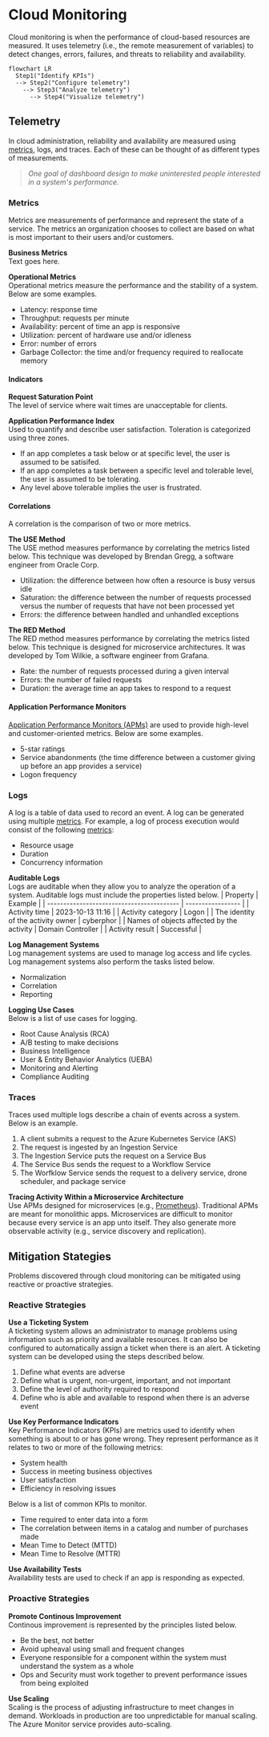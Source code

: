 # Cloud Monitoring
Cloud monitoring is when the performance of cloud-based resources are measured. It uses telemetry (i.e., the remote measurement of variables) to detect changes, errors, failures, and threats to reliability and availability. 

```mermaid
flowchart LR
  Step1("Identify KPIs") 
  --> Step2("Configure telemetry")
    --> Step3("Analyze telemetry")
      --> Step4("Visualize telemetry")
```

## Telemetry
In cloud administration, reliability and availability are measured using [metrics](/cloud/monitoring/README.md#metrics), logs, and traces. Each of these can be thought of as different types of measurements. 

> *One goal of dashboard design to make uninterested people interested in a system's performance.*

### Metrics
Metrics are measurements of performance and represent the state of a service. The metrics an organization chooses to collect are based on what is most important to their users and/or customers.

**Business Metrics**   
Text goes here. 

**Operational Metrics**  
Operational metrics measure the performance and the stability of a system. Below are some examples.
* Latency: response time
* Throughput: requests per minute
* Availability: percent of time an app is responsive
* Utilization: percent of hardware use and/or idleness
* Error: number of errors
* Garbage Collector: the time and/or frequency required to reallocate memory

#### Indicators  
**Request Saturation Point**  
The level of service where wait times are unacceptable for clients. 

**Application Performance Index**  
Used to quantify and describe user satisfaction. Toleration is categorized using three zones. 
* If an app completes a task below or at specific level, the user is assumed to be satisifed. 
* If an app completes a task between a specific level and tolerable level, the user is assumed to be tolerating. 
* Any level above tolerable implies the user is frustrated. 

#### Correlations
A correlation is the comparison of two or more metrics. 

**The USE Method**  
The USE method measures performance by correlating the metrics listed below. This technique was developed by Brendan Gregg, a software engineer from Oracle Corp. 
* Utilization: the difference between how often a resource is busy versus idle
* Saturation: the difference between the number of requests processed versus the number of requests that have not been processed yet
* Errors: the difference between handled and unhandled exceptions

**The RED Method**  
The RED method measures performance by correlating the metrics listed below. This technique is designed for microservice architectures. It was developed by Tom Wilkie, a software engineer from Grafana.  
* Rate: the number of requests processed during a given interval
* Errors: the number of failed requests
* Duration: the average time an app takes to respond to a request

#### Application Performance Monitors
[Application Performance Monitors (APMs)](/cloud/monitoring/apm.md) are used to provide high-level and customer-oriented metrics. Below are some examples. 
* 5-star ratings
* Service abandonments (the time difference between a customer giving up before an app provides a service)
* Logon frequency 

### Logs
A log is a table of data used to record an event. A log can be generated using multiple [metrics](/cloud/monitoring/README.md#metrics). For example, a log of process execution would consist of the following [metrics](/cloud/monitoring/README.md#metrics):
* Resource usage
* Duration
* Concurrency information

**Auditable Logs**  
Logs are auditable when they allow you to analyze the operation of a system. Auditable logs must include the properties listed below. 
| Property                                  | Example           | 
| ----------------------------------------- | ----------------- |
| Activity time                             | 2023-10-13 11:16  |
| Activity category                         | Logon             |
| The identity of the activity owner        | cyberphor         |
| Names of objects affected by the activity | Domain Controller |
| Activity result                           | Successful        |

**Log Management Systems**  
Log management systems are used to manage log access and life cycles. Log management systems also perform the tasks listed below. 
* Normalization
* Correlation
* Reporting

**Logging Use Cases**  
Below is a list of use cases for logging. 
* Root Cause Analysis (RCA)
* A/B testing to make decisions
* Business Intelligence 
* User & Entity Behavior Analytics (UEBA)
* Monitoring and Alerting
* Compliance Auditing

### Traces
Traces used multiple logs describe a chain of events across a system. Below is an example.
1. A client submits a request to the Azure Kubernetes Service (AKS)
2. The request is ingested by an Ingestion Service
3. The Ingestion Service puts the request on a Service Bus
4. The Service Bus sends the request to a Workflow Service
5. The Worfklow Service sends the request to a delivery service, drone scheduler, and package service

**Tracing Activity Within a Microservice Architecture**  
Use APMs designed for microservices (e.g., [Prometheus](/theory/cloud/monitoring/apm.md#prometheus)). Traditional APMs are meant for monolithic apps. Microservices are difficult to monitor because every service is an app unto itself. They also generate more observable activity (e.g., service discovery and replication). 

## Mitigation Stategies
Problems discovered through cloud monitoring can be mitigated using reactive or proactive strategies. 

### Reactive Strategies
**Use a Ticketing System**  
A ticketing system allows an administrator to manage problems using information such as priority and available resources. It can also be configured to automatically assign a ticket when there is an alert. 
A ticketing system can be developed using the steps described below. 
1. Define what events are adverse
2. Define what is urgent, non-urgent, important, and not important
3. Define the level of authority required to respond
4. Define who is able and available to respond when there is an adverse event

**Use Key Performance Indicators**  
Key Performance Indicators (KPIs) are metrics used to identify when something is about to or has gone wrong. They represent performance as it relates to two or more of the following metrics:
* System health
* Success in meeting business objectives
* User satisfaction
* Efficiency in resolving issues

Below is a list of common KPIs to monitor. 
* Time required to enter data into a form
* The correlation between items in a catalog and number of purchases made
* Mean Time to Detect (MTTD)
* Mean Time to Resolve (MTTR)

**Use Availability Tests**   
Availability tests are used to check if an app is responding as expected. 

### Proactive Strategies
**Promote Continous Improvement**  
Continous improvement is represented by the principles listed below. 
* Be the best, not better
* Avoid upheaval using small and frequent changes
* Everyone responsible for a component within the system must understand the system as a whole 
* Ops and Security must work together to prevent performance issues from being exploited

**Use Scaling**  
Scaling is the process of adjusting infrastructure to meet changes in demand. Workloads in production are too unpredictable for manual scaling. The Azure Monitor service provides auto-scaling.

